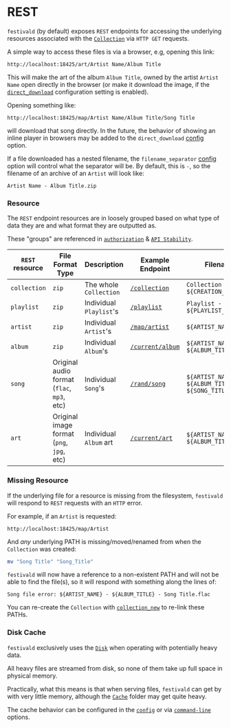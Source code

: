 # REST
`festivald` (by default) exposes `REST` endpoints for accessing the underlying resources associated with the [`Collection`](../common-objects/collection.md) via `HTTP GET` requests.

A simple way to access these files is via a browser, e.g, opening this link:

```http
http://localhost:18425/art/Artist Name/Album Title
```

This will make the art of the album `Album Title`, owned by the artist `Artist Name` open directly in the browser (or make it download the image, if the [`direct_download`](../config.md) configuration setting is enabled).

Opening something like:

```http
http://localhost:18425/map/Artist Name/Album Title/Song Title
```

will download that song directly. In the future, the behavior of showing an inline player in browsers may be added to the `direct_download` [config](../config.md) option.

If a file downloaded has a nested filename, the `filename_separator` [config](../config.md) option will control what the separator will be. By default, this is ` - `, so the filename of an archive of an `Artist` will look like:

```plaintext
Artist Name - Album Title.zip
```

### Resource
The `REST` endpoint resources are in loosely grouped based on what type of data they are and what format they are outputted as.

These "groups" are referenced in [`authorization`](../authorization/rest.md) & [`API Stability`](../api-stability/rest.md).

| `REST` resource | File Format Type                           | Description             | Example Endpoint                           | Filename Formatting |
|-----------------|--------------------------------------------|-------------------------|--------------------------------------------|---------------------|
| `collection`    | `zip`                                      | The whole `Collection`  | [`/collection`](collection.md)       | `Collection - ${CREATION_UNIX_TIMESTAMP}.zip`
| `playlist`      | `zip`                                      | Individual `Playlist`'s | [`/playlist`](playlist.md)           | `Playlist - ${PLAYLIST_NAME}.zip`
| `artist`        | `zip`                                      | Individual `Artist`'s   | [`/map/artist`](map/artist.md)       | `${ARTIST_NAME}.zip`
| `album`         | `zip`                                      | Individual `Album`'s    | [`/current/album`](current/album.md) | `${ARTIST_NAME} - ${ALBUM_TITLE}.zip`
| `song`          | Original audio format (`flac`, `mp3`, etc) | Individual `Song`'s     | [`/rand/song`](rand/song.md)         | `${ARTIST_NAME} - ${ALBUM_TITLE} - ${SONG_TITLE}.${AUDIO_FORMAT}`
| `art`           | Original image format (`png`, `jpg`, etc)  | Individual `Album` art  | [`/current/art`](current/art.md)     | `${ARTIST_NAME} - ${ALBUM_TITLE}.${IMAGE_FORMAT}`

### Missing Resource
If the underlying file for a resource is missing from the filesystem, `festivald` will respond to `REST` requests with an `HTTP` error.

For example, if an `Artist` is requested:
```http
http://localhost:18425/map/Artist
```
And _any_ underlying PATH is missing/moved/renamed from when the `Collection` was created:
```bash
mv "Song Title" "Song_Title"
```
`festivald` will now have a reference to a non-existent PATH and will not be able to find the file(s), so it will respond with something along the lines of:
```plaintext
Song file error: ${ARTIST_NAME} - ${ALBUM_TITLE} - Song Title.flac
```

You can re-create the `Collection` with [`collection_new`](../json-rpc/collection/collection_new.md) to re-link these PATHs.

### Disk Cache
`festivald` exclusively uses the [`Disk`](../disk.md) when operating with potentially heavy data.

All heavy files are streamed from disk, so none of them take up full space in physical memory.

Practically, what this means is that when serving files, `festivald` can get by with very little memory, although the [`Cache`](../disk.md) folder may get quite heavy.

The cache behavior can be configured in the [`config`](../config.md) or via [`command-line`](../command-line/command-line.md) options.
